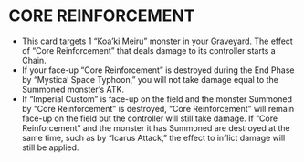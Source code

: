 
# CORE REINFORCEMENT

*   This card targets 1 “Koa’ki Meiru” monster in your Graveyard. The effect of “Core Reinforcement” that deals damage to its controller starts a Chain.
*   If your face-up “Core Reinforcement” is destroyed during the End Phase by “Mystical Space Typhoon,” you will not take damage equal to the Summoned monster’s ATK.
*   If “Imperial Custom” is face-up on the field and the monster Summoned by “Core Reinforcement” is destroyed, “Core Reinforcement” will remain face-up on the field but the controller will still take damage. If “Core Reinforcement” and the monster it has Summoned are destroyed at the same time, such as by “Icarus Attack,” the effect to inflict damage will still be applied.

  